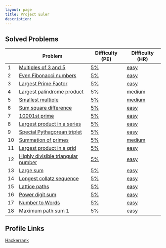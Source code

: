 ```yaml
---
layout: page
title: Project Euler
description:
---
```


## Solved Problems

|   | Problem | Difficulty (PE) | Difficulty (HR) |
|---|---------|-----------------|-----------------|
| 1 |[Multiples of 3 and 5](https://prasoonbatham11.github.io/artofmath/2020/04/10/euler1.html)|[5%](https://projecteuler.net/problem=1)|[easy](https://www.hackerrank.com/contests/projecteuler/challenges/euler001/problem)|
| 2 |[Even Fibonacci numbers](https://prasoonbatham11.github.io/artofmath/2020/04/10/euler2.html)|[5%](https://projecteuler.net/problem=2)|[easy](https://www.hackerrank.com/contests/projecteuler/challenges/euler002/problem)|
| 3 |[Largest Prime Factor](https://prasoonbatham11.github.io/artofmath/2020/04/10/euler3.html)|[5%](https://projecteuler.net/problem=3)|[easy](https://www.hackerrank.com/contests/projecteuler/challenges/euler003/problem)|
| 4 |[Largest palindrome product](https://prasoonbatham11.github.io/artofmath/2020/04/10/euler4.html)|[5%](https://projecteuler.net/problem=4)|[medium](https://www.hackerrank.com/contests/projecteuler/challenges/euler004/problem)|
| 5 |[Smallest multiple](https://prasoonbatham11.github.io/artofmath/2020/04/10/euler5.html)|[5%](https://projecteuler.net/problem=5)|[medium](https://www.hackerrank.com/contests/projecteuler/challenges/euler005/problem)|
| 6 |[Sum square difference](https://prasoonbatham11.github.io/artofmath/2020/04/10/euler6.html)|[5%](https://projecteuler.net/problem=6)|[easy](https://www.hackerrank.com/contests/projecteuler/challenges/euler006/problem)|
| 7 |[10001st prime](https://prasoonbatham11.github.io/artofmath/2020/04/10/euler7.html)|[5%](https://projecteuler.net/problem=7)|[easy](https://www.hackerrank.com/contests/projecteuler/challenges/euler007/problem)|
| 8 |[Largest product in a series](https://prasoonbatham11.github.io/artofmath/2020/04/11/euler8.html)|[5%](https://projecteuler.net/problem=8)|[easy](https://www.hackerrank.com/contests/projecteuler/challenges/euler008/problem)|
| 9 |[Special Pythagorean triplet](https://prasoonbatham11.github.io/artofmath/2020/04/11/euler9.html)|[5%](https://projecteuler.net/problem=9)|[easy](https://www.hackerrank.com/contests/projecteuler/challenges/euler009/problem)|
| 10 |[Summation of primes](https://prasoonbatham11.github.io/artofmath/2020/04/11/euler10.html)|[5%](https://projecteuler.net/problem=10)|[medium](https://www.hackerrank.com/contests/projecteuler/challenges/euler010/problem)|
| 11 |[Largest product in a grid](https://prasoonbatham11.github.io/artofmath/2020/04/11/euler11.html)|[5%](https://projecteuler.net/problem=11)|[easy](https://www.hackerrank.com/contests/projecteuler/challenges/euler011/problem)|
| 12 |[Highly divisible triangular number](https://prasoonbatham11.github.io/artofmath/2020/04/11/euler12.html)|[5%](https://projecteuler.net/problem=12)|[easy](https://www.hackerrank.com/contests/projecteuler/challenges/euler012/problem)|
| 13 |[Large sum](https://prasoonbatham11.github.io/artofmath/2020/04/11/euler13.html)|[5%](https://projecteuler.net/problem=13)|[easy](https://www.hackerrank.com/contests/projecteuler/challenges/euler013/problem)|
| 14 |[Longest collatz sequence](https://prasoonbatham11.github.io/artofmath/2020/04/11/euler14.html)|[5%](https://projecteuler.net/problem=14)|[easy](https://www.hackerrank.com/contests/projecteuler/challenges/euler014/problem)|
| 15 |[Lattice paths](https://prasoonbatham11.github.io/artofmath/2020/04/12/euler15.html)|[5%](https://projecteuler.net/problem=15)|[easy](https://www.hackerrank.com/contests/projecteuler/challenges/euler015/problem)|
| 16 |[Power digit sum](https://prasoonbatham11.github.io/artofmath/2020/04/13/euler16.html)|[5%](https://projecteuler.net/problem=16)|[easy](https://www.hackerrank.com/contests/projecteuler/challenges/euler016/problem)|
| 17 |[Number to Words](https://prasoonbatham11.github.io/artofmath/2020/04/15/euler17.html)|[5%](https://projecteuler.net/problem=17)|[easy](https://www.hackerrank.com/contests/projecteuler/challenges/euler017/problem)|
| 18 |[Maximum path sum 1](https://prasoonbatham11.github.io/artofmath/2020/04/15/euler18.html)|[5%](https://projecteuler.net/problem=18)|[easy](https://www.hackerrank.com/contests/projecteuler/challenges/euler018/problem)|

## Profile Links

[Hackerrank](https://www.hackerrank.com/results/projecteuler/trojan38f)
